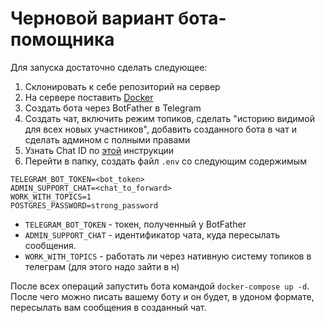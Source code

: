 # Черновой вариант бота-помощника

Для запуска достаточно сделать следующее:

1. Склонировать к себе репозиторий на сервер
2. На сервере поставить [Docker](https://docs.docker.com/get-docker/)
3. Создать бота через BotFather в Telegram
4. Создать чат, включить режим топиков, сделать "историю видимой для всех новых участников", добавить созданного бота в чат и сделать админом с полными правами
5. Узнать Chat ID  по [этой](https://lumpics.ru/how-find-out-chat-id-in-telegram/?quad_cc) инструкции
6. Перейти в папку, создать файл `.env` со следующим содержимым
```
TELEGRAM_BOT_TOKEN=<bot_token>
ADMIN_SUPPORT_CHAT=<chat_to_forward>
WORK_WITH_TOPICS=1
POSTGRES_PASSWORD=strong_password
```
* `TELEGRAM_BOT_TOKEN` - токен, полученный у BotFather
* `ADMIN_SUPPORT_CHAT` - идентификатор чата, куда пересылать сообщения. 
* `WORK_WITH_TOPICS` - работать ли через нативную систему топиков в телеграм (для этого надо зайти в н)

После всех операций запустить бота командой `docker-compose up -d`. После чего можно писать вашему боту и он будет, в удоном формате, пересылать вам сообщения в созданный чат.